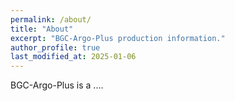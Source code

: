 ```yaml
---
permalink: /about/
title: "About"
excerpt: "BGC-Argo-Plus production information."
author_profile: true
last_modified_at: 2025-01-06
---
```


BGC-Argo-Plus is a ....
